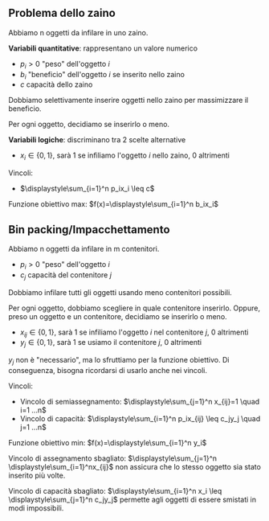 ## Problema dello zaino
Abbiamo n oggetti da infilare in uno zaino.

**Variabili quantitative**: rappresentano un valore numerico

- $p_i>0$ "peso" dell'oggetto $i$
- $b_i$ "beneficio" dell'oggetto $i$ se inserito nello zaino
- $c$ capacità dello zaino

Dobbiamo selettivamente inserire oggetti nello zaino per massimizzare il beneficio.

Per ogni oggetto, decidiamo se inserirlo o meno.

**Variabili logiche**: discriminano tra 2 scelte alternative

- $x_i \in \{0,1\}$, sarà 1 se infiliamo l'oggetto $i$ nello zaino, 0 altrimenti

Vincoli:

- $\displaystyle\sum_{i=1}^n p_ix_i \leq c$

Funzione obiettivo max: $f(x)=\displaystyle\sum_{i=1}^n b_ix_i$

## Bin packing/Impacchettamento
Abbiamo n oggetti da infilare in m contenitori.

- $p_i>0$ "peso" dell'oggetto $i$
- $c_j$ capacità del contenitore $j$

Dobbiamo infilare tutti gli oggetti usando meno contenitori possibili.

Per ogni oggetto, dobbiamo scegliere in quale contenitore inserirlo. Oppure, preso un oggetto e un contenitore, decidiamo se inserirlo o meno.

- $x_{ij} \in \{0,1\}$, sarà 1 se infiliamo l'oggetto $i$ nel contenitore $j$, 0 altrimenti
-  $y_j \in \{0,1\}$, sarà 1 se usiamo il contenitore $j$, 0 altrimenti

$y_j$ non è "necessario", ma lo sfruttiamo per la funzione obiettivo. Di conseguenza, bisogna ricordarsi di usarlo anche nei vincoli.

Vincoli:
- Vincolo di semiassegnamento: $\displaystyle\sum_{j=1}^n x_{ij}=1 \quad i=1 ...n$
- Vincolo di capacità: $\displaystyle\sum_{i=1}^n p_ix_{ij} \leq c_jy_j \quad j=1 ...n$

Funzione obiettivo min: $f(x)=\displaystyle\sum_{i=1}^n y_i$

[^1]: 
 Vincolo di assegnamento sbagliato: $\displaystyle\sum_{j=1}^n \displaystyle\sum_{i=1}^nx_{ij}$ non assicura che lo stesso oggetto sia stato inserito più volte.

Vincolo di capacità sbagliato: $\displaystyle\sum_{i=1}^n x_i \leq \displaystyle\sum_{j=1}^n c_jy_j$ permette agli oggetti di essere smistati in modi impossibili.
